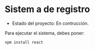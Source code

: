 # Sistem a de registro

- Estado del proyecto: En contrucción.

Para ejecutar el sistema, debes poner:

```npm install react```
